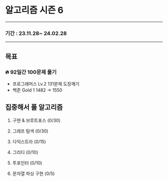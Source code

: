 # 알고리즘 시즌 6

-----------------

### 기간 : 23.11.28~ 24.02.28

----------

## 목표
### 🔥 92일간 100문제 풀기
- 프로그래머스 Lv.2 131문제 도장깨기
- 백준 Gold 1 1482 -> 1550

## 집중해서 풀 알고리즘
1. 구현 & 브루트포스 (0/30)


2. 그래프 탐색 (0/30)


3. 다익스트라 (0/15)


4. 그리디 (0/10)


5. 투포인터 (0/10)


6. 문자열 파싱 구현 (0/5)